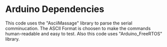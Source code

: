 # Arduino Dependencies
This code uses the "AsciiMassage" library to parse the serial comminucation. The ASCII Format is choosen to make the commands human-readable and easy to test.
Also this code uses "Arduino_FreeRTOS" library. 
